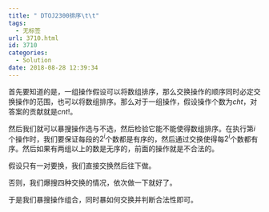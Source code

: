 ```yaml
---
title: " DTOJ2300排序\t\t"
tags:
  - 无标签
url: 3710.html
id: 3710
categories:
  - Solution
date: 2018-08-28 12:39:34
---
```


首先要知道的是，一组操作假设可以将数组排序，那么交换操作的顺序同时必定交换操作的范围，也可以将数组排序。那么对于一组操作，假设操作个数为$cht$，对答案的贡献就是$cnt!$。

然后我们就可以暴搜操作选与不选，然后检验它能不能使得数组排序。在执行第$i$个操作时，我们要保证每段的$2^i$个数都是有序的，然后通过交换使得每$2^i$个数都有序。然后如果有两组以上的数是无序的，前面的操作就是不合法的。

假设只有一对要换，我们直接交换然后往下做。

否则，我们爆搜四种交换的情况，依次做一下就好了。

于是我们暴搜操作组合，同时暴如何交换并判断合法性即可。